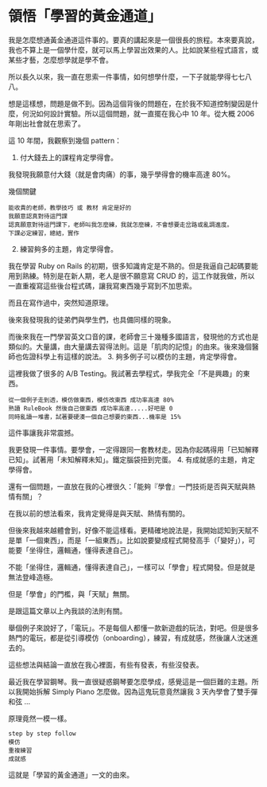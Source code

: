 # 領悟「學習的黃金通道」

我是怎麼想通黃金通道這件事的。要真的講起來是一個很長的旅程。本來要真說，我也不算上是一個學什麼，就可以馬上學習出效果的人。比如說某些程式語言，或某些才藝，怎麼想學就是學不會。

所以長久以來，我一直在思索一件事情，如何想學什麼，一下子就能學得七七八八。

想是這樣想，問題是做不到。因為這個背後的問題在，在於我不知道控制變因是什麼，何況如何設計實驗。所以這個問題，就一直擺在我心中 10 年。從大概 2006 年剛出社會就在思索了。

這 10 年間，我觀察到幾個 pattern：
1. 付大錢去上的課程肯定學得會。

我發現我願意付大錢（就是會肉痛）的事，幾乎學得會的機率高達 80%。

幾個關鍵

    能收貴的老師，教學技巧 或 教材 肯定是好的
    我願意認真對待這門課
    認真願意對待這門課下，老師叫我怎麼練，我就怎麼練，不會想要走岔路或亂調進度。
    下課必定練習，總結，實作

2. 練習夠多的主題，肯定學得會。

我在學習 Ruby on Rails 的初期，很多知識肯定是不熟的。但是我逼自己起碼要能用到熟練。特別是在新人期，老人是很不願意寫 CRUD 的，這工作就我做，所以一直重複寫這些後台程式碼，讓我寫東西幾乎寫到不加思索。

而且在寫作過中，突然知道原理。

後來我發現我的徒弟們與學生們，也具備同樣的現象。

而後來我在一門學習英文口音的課，老師會三十幾種多國語言，發現他的方式也是類似的。大量講，由大量講去習得法則。這是「肌肉的記憶」的由來。後來幾個醫師也佐證科學上有這樣的說法。
3. 夠多例子可以模仿的主題，肯定學得會。

這裡我做了很多的 A/B Testing。我試著去學程式，學我完全「不是興趣」的東西。

    從一個例子走到透，模仿做東西，模仿改東西 成功率高達 80%
    熟讀 RuleBook 然後自己做東西 成功率高達.....好吧是 0
    同時亂讀一堆書，試著要硬湊一個自己想要的東西...機率是 15%

這件事讓我非常震撼。

我更發現一件事情。要學會，一定得跟同一套教材走。因為你起碼得用「已知解釋已知」。試著用「未知解釋未知」。鐵定腦袋扭到完蛋。
4. 有成就感的主題，肯定學得會。

還有一個問題，一直放在我的心裡很久：「能夠『學會』一門技術是否與天賦與熱情有關」？

在我以前的想法看來，我肯定覺得是與天賦、熱情有關的。

但後來我越來越體會到，好像不能這樣看。更精確地說法是，我開始認知到天賦不是單「一個東西」，而是「一組東西」。比如說要變成程式開發高手（「變好」），可能要「坐得住，邏輯通，懂得表達自己」。

不能「坐得住，邏輯通，懂得表達自己」，一樣可以「學會」程式開發。但是就是無法登峰造極。

但是「學會」的門檻，與「天賦」無關。

是跟這篇文章以上內我談的法則有關。

舉個例子來說好了，「電玩」。不是每個人都懂一款新遊戲的玩法，對吧。但是很多熱門的電玩，都是從引導模仿（onboarding），練習，有成就感，然後讓人沈迷進去的。

這些想法與結論一直放在我心裡面，有些有發表，有些沒發表。

最近我在學習鋼琴。我一直很疑惑鋼琴要怎麼學成，感覺這是一個巨難的主題。所以我開始拆解 Simply Piano 怎麼做。因為這鬼玩意竟然讓我 3 天內學會了雙手彈和弦 ...

原理竟然一模一樣。

    step by step follow
    模仿
    重複練習
    成就感

這就是「學習的黃金通道」一文的由來。

